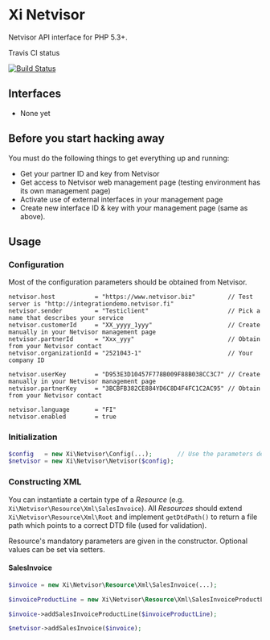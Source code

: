 # Xi Netvisor

Netvisor API interface for PHP 5.3+.

Travis CI status

[![Build Status](https://secure.travis-ci.org/xi-project/xi-netvisor.png)](https://travis-ci.org/xi-project/xi-netvisor)

## Interfaces

- None yet

## Before you start hacking away

You must do the following things to get everything up and running:

- Get your partner ID and key from Netvisor
- Get access to Netvisor web management page (testing environment has its own management page)
- Activate use of external interfaces in your management page
- Create new interface ID & key with your management page (same as above).

## Usage

### Configuration

Most of the configuration parameters should be obtained from Netvisor.

```
netvisor.host           = "https://www.netvisor.biz"         // Test server is "http://integrationdemo.netvisor.fi"
netvisor.sender         = "Testiclient"                      // Pick a name that describes your service
netvisor.customerId     = "XX_yyyy_1yyy"                     // Create manually in your Netvisor management page
netvisor.partnerId      = "Xxx_yyy"                          // Obtain from your Netvisor contact
netvisor.organizationId = "2521043-1"                        // Your company ID

netvisor.userKey        = "D953E3D10457F778B009F88B038CC3C7" // Create manually in your Netvisor management page
netvisor.partnerKey     = "3BCBFB382CE884YD6C8D4F4FC1C2AC95" // Obtain from your Netvisor contact

netvisor.language       = "FI"
netvisor.enabled        = true
```

### Initialization

```php
$config   = new Xi\Netvisor\Config(...);       // Use the parameters described above.
$netvisor = new Xi\Netvisor\Netvisor($config);
```

### Constructing XML

You can instantiate a certain type of a _Resource_ (e.g. `Xi\Netvisor\Resource\Xml\SalesInvoice`).
All _Resources_ should extend `Xi\Netvisor\Resource\Xml\Root` and implement `getDtdPath()` to return a file path
which points to a correct DTD file (used for validation).

Resource's mandatory parameters are given in the constructor. Optional values can be set via setters.

#### SalesInvoice

```php
$invoice = new Xi\Netvisor\Resource\Xml\SalesInvoice(...);

$invoiceProductLine = new Xi\Netvisor\Resource\Xml\SalesInvoiceProductLine(...);

$invoice->addSalesInvoiceProductLine($invoiceProductLine);

$netvisor->addSalesInvoice($invoice);
```
